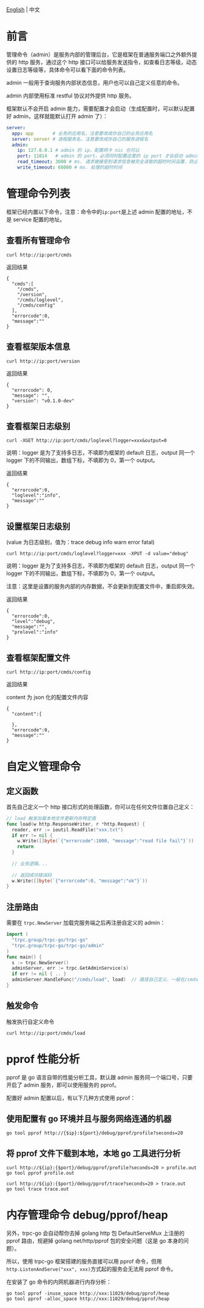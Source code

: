 [English](README.md) | 中文

# 前言

管理命令（admin）是服务内部的管理后台，它是框架在普通服务端口之外额外提供的 http 服务，通过这个 http 接口可以给服务发送指令，如查看日志等级，动态设置日志等级等，具体命令可以看下面的命令列表。

admin 一般用于查询服务内部状态信息，用户也可以自己定义任意的命令。 

admin 内部使用标准 restful 协议对外提供 http 服务。

框架默认不会开启 admin 能力，需要配置才会启动（生成配置时，可以默认配置好 admin，这样就能默认打开 admin 了）：

```yaml
server:
  app: app       # 业务的应用名，注意要改成你自己的业务应用名
  server: server # 进程服务名，注意要改成你自己的服务进程名
  admin:
    ip: 127.0.0.1 # admin 的 ip，配置网卡 nic 也可以
    port: 11014   # admin 的 port，必须同时配置这里的 ip port 才会启动 admin
    read_timeout: 3000 # ms. 请求被接受到请求信息被完全读取的超时时间设置，防止慢客户端
    write_timeout: 60000 # ms. 处理的超时时间
```

# 管理命令列表

框架已经内置以下命令，注意：命令中的`ip:port`是上述 admin 配置的地址，不是 service 配置的地址。

## 查看所有管理命令

```shell
curl http://ip:port/cmds
```
返回结果
```shell
{
  "cmds":[
    "/cmds",
    "/version",
    "/cmds/loglevel",
    "/cmds/config"
  ],
  "errorcode":0,
  "message":""
}
```

## 查看框架版本信息

```shell
curl http://ip:port/version
```
返回结果
```shell
{
  "errorcode": 0,
  "message": "",
  "version": "v0.1.0-dev"
}
```

## 查看框架日志级别

```shell
curl -XGET http://ip:port/cmds/loglevel?logger=xxx&output=0
```
说明：logger 是为了支持多日志，不填即为框架的 default 日志，output 同一个 logger 下的不同输出，数组下标，不填即为 0，第一个 output。

返回结果
```shell
{
  "errorcode":0,
  "loglevel":"info",
  "message":""
}
```

## 设置框架日志级别

(value 为日志级别，值为：trace debug info warn error fatal)
```shell
curl http://ip:port/cmds/loglevel?logger=xxx -XPUT -d value="debug"
```
说明：logger 是为了支持多日志，不填即为框架的 default 日志，output 同一个 logger 下的不同输出，数组下标，不填即为 0，第一个 output。

注意：这里是设置的服务内部的内存数据，不会更新到配置文件中，重启即失效。

返回结果
```shell
{
  "errorcode":0,
  "level":"debug",
  "message":"",
  "prelevel":"info"
}
```

## 查看框架配置文件

```shell
curl http://ip:port/cmds/config
```
返回结果

content 为 json 化的配置文件内容
```shell
{
  "content":{
  
  },
  "errorcode":0,
  "message":""
}
```

# 自定义管理命令

## 定义函数

首先自己定义一个 http 接口形式的处理函数，你可以在任何文件位置自己定义：
```go
// load 触发加载本地文件更新内存特定值
func load(w http.ResponseWriter, r *http.Request) {
  reader, err := ioutil.ReadFile("xxx.txt")
  if err != nil {
    w.Write([]byte(`{"errorcode":1000, "message":"read file fail"}`))  // 错误码，错误信息自己定义
    return
  }
  
  // 业务逻辑。..
  
  // 返回成功错误码
  w.Write([]byte(`{"errorcode":0, "message":"ok"}`))
}
```

## 注册路由

需要在 `trpc.NewServer` 加载完服务端之后再注册自定义的 admin：
```go
import (
  "trpc.group/trpc-go/trpc-go"
  "trpc.group/trpc-go/trpc-go/admin"
)
func main() {
  s := trpc.NewServer()
  adminServer, err := trpc.GetAdminService(s)
  if err != nil { .. }
  adminServer.HandleFunc("/cmds/load", load)  // 路径自己定义，一般在/cmds 下面，注意不要重复，不然会相互覆盖
}
```

## 触发命令

触发执行自定义命令
```shell
curl http://ip:port/cmds/load
```

# pprof 性能分析

pprof 是 go 语言自带的性能分析工具，默认跟 admin 服务同一个端口号，只要开启了 admin 服务，即可以使用服务的 pprof。 

配置好 admin 配置以后，有以下几种方式使用 pprof：

## 使用配置有 go 环境并且与服务网络连通的机器

```shell
go tool pprof http://{$ip}:${port}/debug/pprof/profile?seconds=20
```

## 将 pprof 文件下载到本地，本地 go 工具进行分析

```shell
curl http://${ip}:{$port}/debug/pprof/profile?seconds=20 > profile.out
go tool pprof profile.out

curl http://${ip}:{$port}/debug/pprof/trace?seconds=20 > trace.out
go tool trace trace.out
```

# 内存管理命令 debug/pprof/heap

另外，trpc-go 会自动帮你去掉 golang http 包 DefaultServeMux 上注册的 pprof 路由，规避掉 golang net/http/pprof 包的安全问题（这是 go 本身的问题）。

所以，使用 trpc-go 框架搭建的服务直接可以用 pprof 命令，但用`http.ListenAndServe("xxx", xxx)`方式起的服务会无法用 pprof 命令。

在安装了 go 命令的内网机器进行内存分析：

```shell
go tool pprof -inuse_space http://xxx:11029/debug/pprof/heap
go tool pprof -alloc_space http://xxx:11029/debug/pprof/heap
```
